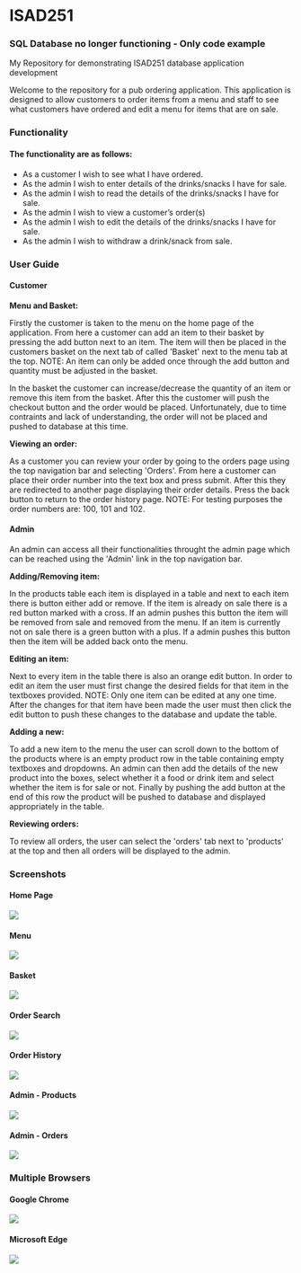 <h1>ISAD251</h1>

### SQL Database no longer functioning - Only code example

<p> My Repository for demonstrating ISAD251 database application development
        
Welcome to the repository for a pub ordering application. This application is designed to allow customers to order items from a menu and staff to see what customers have ordered and edit a menu for items that are on sale.</p>

<h3>Functionality</h3>
<h4>The functionality are as follows:</h4>

<ul>
        <li>As a customer I wish to see what I have ordered.</li>
        <li>As the admin I wish to enter details of the drinks/snacks I have for sale.</li>
        <li>As the admin I wish to read the details of the drinks/snacks I have for sale.</li>
        <li>As the admin I wish to view a customer’s order(s)</li>
        <li>As the admin I wish to edit the details of the drinks/snacks I have for sale.</li>
        <li>As the admin I wish to withdraw a drink/snack from sale.</li>
</ul>

<h3>User Guide</h3>
<h4>Customer</h4>
<strong>Menu and Basket:</strong><p>Firstly the customer is taken to the menu on the home page of the application. From here a customer can add an item to their basket by pressing the add button next to an item. The item will then be placed in the customers basket on the next tab of called 'Basket' next to the menu tab at the top. NOTE: An item can only be added once through the add button and quantity must be adjusted in the basket.</p>
        
<p>In the basket the customer can increase/decrease the quantity of an item or remove this item from the basket. After this the customer will push the checkout button and the order would be placed. Unfortunately, due to time contraints and lack of understanding, the order will not be placed and pushed to database at this time.</p>

<strong>Viewing an order:</strong><p>As a customer you can review your order by going to the orders page using the top navigation bar and selecting 'Orders'. From here a customer can place their order number into the text box and press submit. After this they are redirected to another page displaying their order details. Press the back button to return to the order history page. NOTE: For testing purposes the order numbers are: 100, 101 and 102.</p>

<h4>Admin</h4>
<p>An admin can access all their functionalities throught the admin page which can be reached using the 'Admin' link in the top navigation bar.</p>

<strong>Adding/Removing item:</strong><p>In the products table each item is displayed in a table and next to each item there is button either add or remove. If the item is already on sale there is a red button marked with a cross. If an admin pushes this button the item will be removed from sale and removed from the menu. If an item is currently not on sale there is a green button with a plus. If a admin pushes this button then the item will be added back onto the menu.</p>

<strong>Editing an item:</strong><p>Next to every item in the table there is also an orange edit button. In order to edit an item the user must first change the desired fields for that item in the textboxes provided. NOTE: Only one item can be edited at any one time. After the changes for that item have been made the user must then click the edit button to push these changes to the database and update the table.</p>

<strong>Adding a new:</strong><p>To add a new item to the menu the user can scroll down to the bottom of the products where is an empty product row in the table containing empty textboxes and dropdowns. An admin can then add the details of the new product into the boxes, select whether it a food or drink item and select whether the item is for sale or not. Finally by pushing the add button at the end of this row the product will be pushed to database and displayed appropriately in the table. </p>

<strong>Reviewing orders:</strong><p>To review all orders, the user can select the 'orders' tab next to 'products' at the top and then all orders will be displayed to the admin.</p>

<h3>Screenshots</h3>
<h4>Home Page</h4>
<img src="assets/img/home.jpg">

<h4>Menu</h4>
<img src="assets/img/menu.jpg">

<h4>Basket</h4>
<img src="assets/img/basket.jpg">

<h4>Order Search</h4>
<img src="assets/img/orders.jpg">

<h4>Order History</h4>
<img src="assets/img/orderview.jpg">

<h4>Admin - Products</h4>
<img src="assets/img/products.jpg">

<h4>Admin - Orders</h4>
<img src="assets/img/adminorders.jpg">

<h3>Multiple Browsers</h3>
<h4>Google Chrome</h4>
<img src="assets/img/chrome.PNG">

<h4>Microsoft Edge</h4>
<img src="assets/img/edge.PNG">
